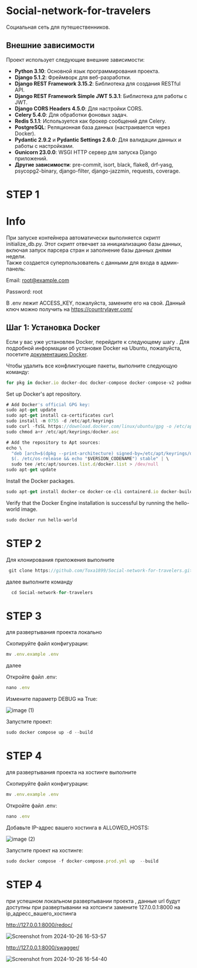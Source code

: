 # Social-network-for-travelers


<div>
  <p>Социальная сеть для путешественников.</p>

  ## Внешние зависимости

Проект использует следующие внешние зависимости:

- **Python 3.10**: Основной язык программирования проекта.
- **Django 5.1.2**: Фреймворк для веб-разработки.
- **Django REST Framework 3.15.2**: Библиотека для создания RESTful API.
- **Django REST Framework Simple JWT 5.3.1**: Библиотека для работы с JWT.
- **Django CORS Headers 4.5.0**: Для настройки CORS.
- **Celery 5.4.0**: Для обработки фоновых задач.
- **Redis 5.1.1**: Используется как брокер сообщений для Celery.
- **PostgreSQL**: Реляционная база данных (настраивается через Docker).
- **Pydantic 2.9.2** и **Pydantic Settings 2.6.0**: Для валидации данных и работы с настройками.
- **Gunicorn 23.0.0**: WSGI HTTP сервер для запуска Django приложений.
- **Другие зависимости**: pre-commit, isort, black, flake8, drf-yasg, psycopg2-binary, django-filter, django-jazzmin, requests, coverage.
  
</div>

<div>
  <h1>
    STEP 1
  </h1>
</div>


<div>
  <h1>
    Info
  </h1>
</div>



При запуске контейнера автоматически выполняется скрипт initialize_db.py. Этот скрипт отвечает за инициализацию базы данных, включая запуск парсера стран и заполнение базы данных днями недели.
<br>
Также создается суперпользователь с данными для входа в админ-панель:

Email: root@example.com

Password: root

В .env лежит ACCESS_KEY, пожалуйста, замените его на свой. Данный ключ можно получить на <a href="https://countrylayer.com/">https://countrylayer.com/</a>






## Шаг 1: Установка Docker

Если у вас уже установлен Docker, перейдите к следующему шагу . Для подробной информации об установке Docker на Ubuntu, пожалуйста, посетите [документацию Docker](https://docs.docker.com/engine/install/ubuntu/).


Чтобы удалить все конфликтующие пакеты, выполните следующую команду:
```javascript
for pkg in docker.io docker-doc docker-compose docker-compose-v2 podman-docker containerd runc; do sudo apt-get remove $pkg; done
```


Set up Docker's apt repository.
```javascript
# Add Docker's official GPG key:
sudo apt-get update
sudo apt-get install ca-certificates curl
sudo install -m 0755 -d /etc/apt/keyrings
sudo curl -fsSL https://download.docker.com/linux/ubuntu/gpg -o /etc/apt/keyrings/docker.asc
sudo chmod a+r /etc/apt/keyrings/docker.asc

# Add the repository to Apt sources:
echo \
  "deb [arch=$(dpkg --print-architecture) signed-by=/etc/apt/keyrings/docker.asc] https://download.docker.com/linux/ubuntu \
  $(. /etc/os-release && echo "$VERSION_CODENAME") stable" | \
  sudo tee /etc/apt/sources.list.d/docker.list > /dev/null
sudo apt-get update
```


Install the Docker packages.


```javascript
sudo apt-get install docker-ce docker-ce-cli containerd.io docker-buildx-plugin docker-compose-plugin
```


Verify that the Docker Engine installation is successful by running the hello-world image.

```javascript
sudo docker run hello-world
```



<div>
  <h1>
    STEP 2
  </h1>
</div>

Для клонирования приложения выполните 

```javascript
 git clone https://github.com/Toxa1899/Social-network-for-travelers.git
```

далее выполните команду 


```javascript
  cd Social-network-for-travelers
```


<div>
  <h1>
    STEP 3
  </h1>
</div

<div>
 <p> для развертывания проекта локально </p>
</div>

Скопируйте файл конфигурации:

```javascript
mv .env.example .env
```

далее 

Откройте файл .env:

```javascript
nano .env
```

Измените параметр DEBUG на True:

![image (1)](https://github.com/user-attachments/assets/3dd46a9c-e6b2-48ab-b1a3-091bae784616)


Запустите проект:
```javascript
sudo docker compose up -d --build
```


<div>
  <h1>
    STEP 4
  </h1>
</div>

<div>
 <p> для развертывания проекта на хостинге выполните </p>
</div>

Скопируйте файл конфигурации:

```javascript
mv .env.example .env
```

Откройте файл .env:
```javascript
nano .env
```
Добавьте IP-адрес вашего хостинга в ALLOWED_HOSTS:

![image (2)](https://github.com/user-attachments/assets/37e2e75b-c111-42b9-86f4-54aba5d36962)




Запустите проект на хостинге:

```javascript
sudo docker compose -f docker-compose.prod.yml up  --build
```

<div>
  <h1>
    STEP 4
  </h1>
</div>


при успешном  локальном развертывании проекта  , данные url будут доступны
при развертывании на хотсинги замените 127.0.0.1:8000 на ip_адресс_вашего_хостинга


<a href="http://127.0.0.1:8000/redoc/">http://127.0.0.1:8000/redoc/</a>


![Screenshot from 2024-10-26 16-53-57](https://github.com/user-attachments/assets/e40452b1-4d93-4ab1-8ddd-7f52f0be34ae)


<a href="http://127.0.0.1:8000/swagger/">http://127.0.0.1:8000/swagger/</a>

![Screenshot from 2024-10-26 16-54-40](https://github.com/user-attachments/assets/6f968c84-7f7e-4c95-b563-990ca8a88470)



